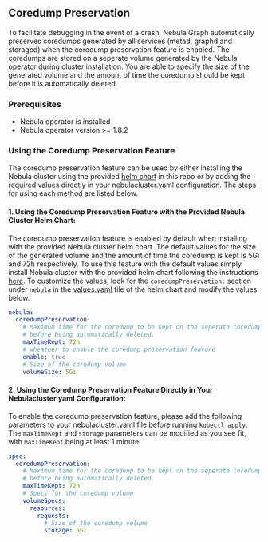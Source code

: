 ## Coredump Preservation

To facilitate debugging in the event of a crash, Nebula Graph automatically preserves coredumps generated by all services (metad, graphd and storaged) when the coredump preservation feature is enabled. The coredumps are stored on a seperate volume generated by the Nebula operator during cluster installation. You are able to specify the size of the generated volume and the amount of time the coredump should be kept before it is automatically deleted. 

### Prerequisites
* Nebula operator is installed
* Nebula operator version >= 1.8.2

### Using the Coredump Preservation Feature
The coredump preservation feature can be used by either installing the Nebula cluster using the provided [helm chart](https://github.com/vesoft-inc/nebula-operator/tree/add-documentation/charts/nebula-cluster) in this repo or by adding the required values directly in your nebulacluster.yaml configuration. The steps for using each method are listed below.

#### 1. Using the Coredump Preservation Feature with the Provided Nebula Cluster Helm Chart:
The coredump preservation feature is enabled by default when installing with the provided Nebula cluster helm chart. The default values for the size of the generated volume and the amount of
time the coredump is kept is 5Gi and 72h respectively. To use this feature with the default values simply install Nebula cluster with the provided helm chart following the instructions [here](nebula_cluster_guide.md). To customize the values, look for the `coredumpPreservation:` section under `nebula` in the [values.yaml](https://raw.githubusercontent.com/vesoft-inc/nebula-operator/refs/heads/master/charts/nebula-cluster/values.yaml) file of the helm chart and modify the values below.
```yaml
nebula:
  coredumpPreservation:
    # Maximum time for the coredump to be kept on the seperate coredump volume
    # before being automatically deleted.
    maxTimeKept: 72h
    # wheather to enable the coredump preservation feature
    enable: true
    # Size of the coredump volume
    volumeSize: 5Gi
```

#### 2. Using the Coredump Preservation Feature Directly in Your Nebulacluster.yaml Configuration:
To enable the coredump preservation feature, please add the following parameters to your nebulacluster.yaml file before running `kubectl apply`. The `maxTimeKept` and `storage` parameters can be modified as you see fit, with `maxTimeKept` being at least 1 minute.
```yaml
spec:
  coredumpPreservation:
    # Maximum time for the coredump to be kept on the seperate coredump volume
    # before being automatically deleted.
    maxTimeKept: 72h
    # Specs for the coredump volume 
    volumeSpecs:
      resources:
        requests:
          # Size of the coredump volume
          storage: 5Gi
```
